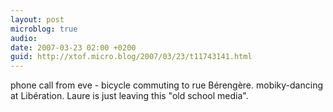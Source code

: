 ```yaml
---
layout: post
microblog: true
audio: 
date: 2007-03-23 02:00 +0200
guid: http://xtof.micro.blog/2007/03/23/t11743141.html
---
```

phone call from eve - bicycle commuting to rue Bérengère. mobiky-dancing at Libération. Laure is just leaving this "old school media".
